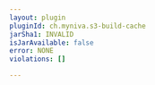 ```yaml
---
layout: plugin
pluginId: ch.myniva.s3-build-cache
jarSha1: INVALID
isJarAvailable: false
error: NONE
violations: []

---
```

